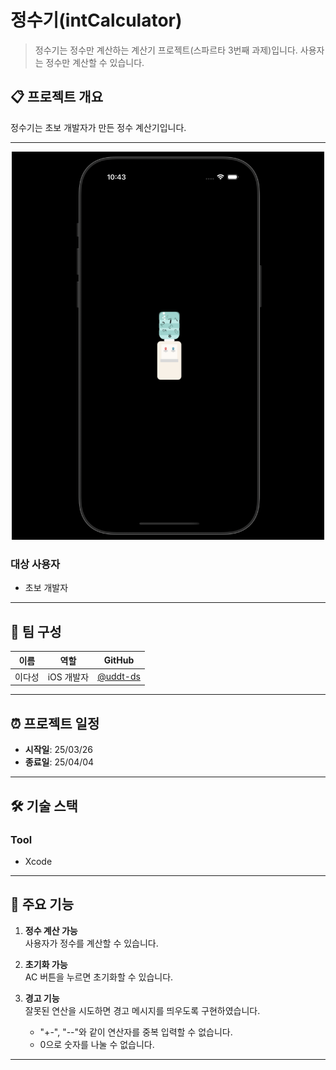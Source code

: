 # 정수기(intCalculator)

> 정수기는 정수만 계산하는 계산기 프로젝트(스파르타 3번째 과제)입니다.
사용자는 정수만 계산할 수 있습니다.

## 📋 프로젝트 개요

 정수기는 초보 개발자가 만든 정수 계산기입니다. 
 
 ---
 
<p align="center">
  <img src="https://github.com/uddt-ds/intCalculator/blob/main/intCalculatorImage.png" alt="intCalculatorImage.png" width="500">
</p>


### 대상 사용자

- 초보 개발자

---

## 👥 팀 구성

| 이름      | 역할       | GitHub                           |
| -------- | -------- | --------------------------------- |
| 이다성   | iOS 개발자 | [@uddt-ds](https://github.com/uddt-ds) |

---

## ⏰ 프로젝트 일정

- **시작일**: 25/03/26  
- **종료일**: 25/04/04

---

## 🛠️ 기술 스택

### Tool
- Xcode

---

## 📱 주요 기능

1. **정수 계산 가능**  
   사용자가 정수를 계산할 수 있습니다.

2. **초기화 가능**  
   AC 버튼을 누르면 초기화할 수 있습니다.
   
3. **경고 기능**  
   잘못된 연산을 시도하면 경고 메시지를 띄우도록 구현하였습니다.
   - "+-", "--"와 같이 연산자를 중복 입력할 수 없습니다.
   - 0으로 숫자를 나눌 수 없습니다.
   
---

